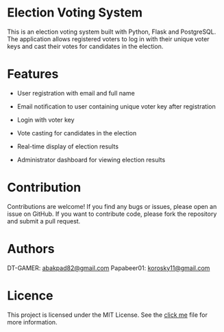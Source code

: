 # Election Voting System
This is an election voting system built with Python, Flask and PostgreSQL. The application allows registered voters to log in with their unique voter keys and cast their votes for candidates in the election.

# Features
* User registration with email and full name

* Email notification to user containing unique voter key after registration

* Login with voter key

* Vote casting for candidates in the election

* Real-time display of election results

* Administrator dashboard for viewing election results

# Contribution
Contributions are welcome! If you find any bugs or issues, please open an issue on GitHub. If you want to contribute code, please fork the repository and submit a pull request.

# Authors
DT-GAMER: abakpad82@gmail.com
Papabeer01: korosky11@gmail.com

# Licence
This project is licensed under the MIT License. See the [click me](LICENSE) file for more information.
